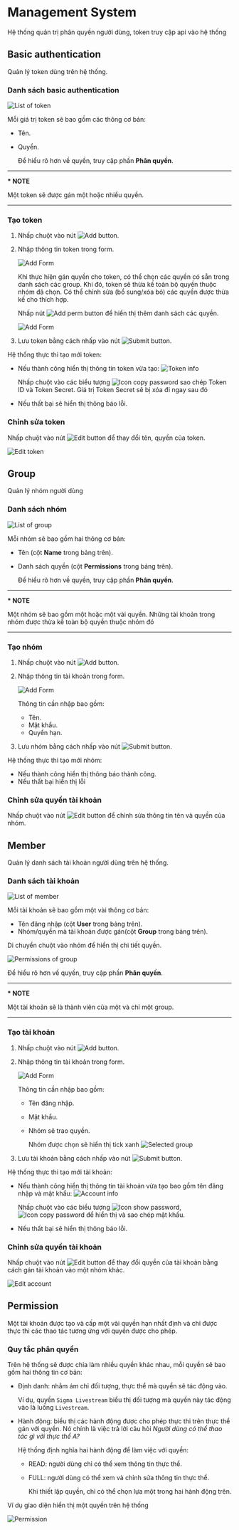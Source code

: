
# Management System

Hệ thống quản trị phân quyền người dùng, token truy cập api vào hệ thống

## Basic authentication

Quản lý token dùng trên hệ thống.

### Danh sách basic authentication
![List of token](/images/media-live/um-basic-auth/list.png)

Mỗi giá trị token sẽ bao gồm các thông cơ bản:

- Tên.
- Quyền.

  Để hiểu rõ hơn về quyền, truy cập phần **Phân quyền**.

---

**\* NOTE**

Một token sẽ được gán một hoặc nhiều quyền.

---

### Tạo token

1. Nhấp chuột vào nút ![Add button](/images/media-live/um-member/btn-add.png).
2. Nhập thông tin token trong form.

    ![Add Form](/images/media-live/um-basic-auth/form-add.png)

    Khi thực hiện gán quyền cho token, có thể chọn các quyền có sẵn trong danh sách các group. Khi đó, token sẽ thừa kế toàn bộ quyền thuộc nhóm đã chọn. Có thể chỉnh sửa (bổ sung/xóa bỏ) các quyền được thừa kế cho thích hợp.

    Nhấp nút ![Add perm button](/images/media-live/um-basic-auth/btn-add-perm.png) để hiển thị thêm danh sách các quyền.

    ![Add Form](/images/media-live/um-basic-auth/form-add-2.png)

3. Lưu token  bằng cách nhấp vào nút ![Submit button](/images/media-live/um-member/btn-submit.png).

  Hệ thống thực thi tạo mới token:
  - Nếu thành công hiển thị thông tin token vừa tạo:
    ![Token info](/images/media-live/um-basic-auth/info.png)

    Nhấp chuột vào các biểu tượng ![Icon copy password](/images/media-live/um-member/icon-copy.png) sao chép Token ID và Token Secret. Giá trị Token Secret sẽ bị xóa đi ngay sau đó

  - Nếu thất bại sẽ hiển thị thông báo lỗi.

### Chỉnh sửa token

Nhấp chuột vào nút ![Edit button](/images/media-live/um-action-btns/edit.png) để thay đổi tên, quyền của token.

![Edit token](/images/media-live/um-basic-auth/form-edit.png)


## Group

Quản lý nhóm người dùng

### Danh sách nhóm
![List of group](/images/media-live/um-group/list.png)


Mỗi nhóm sẽ bao gồm hai thông cơ bản:

- Tên (cột **Name** trong bảng trên).
- Danh sách quyền (cột **Permissions** trong bảng trên).

  Để hiểu rõ hơn về quyền, truy cập phần **Phân quyền**.

---

**\* NOTE**

Một nhóm sẽ bao gồm một hoặc một vài quyền. Những tài khoản trong nhóm được thừa kế toàn bộ quyền thuộc nhóm đó

---

### Tạo nhóm

1. Nhấp chuột vào nút ![Add button](/images/media-live/um-member/btn-add.png).
2. Nhập thông tin tài khoản trong form.

    ![Add Form](/images/media-live/um-group/form-add.png)

    Thông tin cần nhập bao gồm:
    - Tên.
    - Mật khẩu.
    - Quyền hạn.
3. Lưu nhóm bằng cách nhấp vào nút ![Submit button](/images/media-live/um-member/btn-submit.png).

  Hệ thống thực thi tạo mới nhóm:
  - Nếu thành công hiển thị thông báo thành công.
  - Nếu thất bại hiển thị lỗi

### Chỉnh sửa quyền tài khoản

Nhấp chuột vào nút ![Edit button](/images/media-live/um-action-btns/edit.png) để chỉnh sửa thông tin tên và quyền của nhóm.


## Member

Quản lý danh sách tài khoản người dùng trên hệ thống.

### Danh sách tài khoản
![List of member](/images/media-live/um-member/list.png)


Mỗi tài khoản sẽ bao gồm một vài thông cơ bản:

- Tên đăng nhập (cột **User** trong bảng trên).
- Nhóm/quyền mà tài khoản được gán(cột **Group** trong bảng trên).

Di chuyển chuột vào nhóm để hiển thị chi tiết quyền.

  ![Permissions of group](/images/media-live/um-member/permission.png)

  Để hiểu rõ hơn về quyền, truy cập phần **Phân quyền**.

---

**\* NOTE**

Một tài khoản sẽ là thành viên của một và chỉ một group.

---

### Tạo tài khoản

1. Nhấp chuột vào nút ![Add button](/images/media-live/um-member/btn-add.png).
2. Nhập thông tin tài khoản trong form.

    ![Add Form](/images/media-live/um-member/form-add.png)

    Thông tin cần nhập bao gồm:
    - Tên đăng nhập.
    - Mật khẩu.
    - Nhóm sẽ trao quyền.

      Nhóm được chọn sẽ hiển thị tick xanh ![Selected group](/images/media-live/um-member/group-selected.png)
3. Lưu tài khoản  bằng cách nhấp vào nút ![Submit button](/images/media-live/um-member/btn-submit.png).

  Hệ thống thực thi tạo mới tài khoản:
  - Nếu thành công hiển thị thông tin tài khoản vừa tạo bao gồm tên đăng nhập và mật khẩu:
    ![Account info](/images/media-live/um-member/account-info.png)

    Nhấp chuột vào các biểu tượng ![Icon show password](/images/media-live/um-member/icon-eye.png), ![Icon copy password](/images/media-live/um-member/icon-copy.png)  để hiển thị và sao chép mật khẩu.

  - Nếu thất bại sẽ hiển thị thông báo lỗi.

### Chỉnh sửa quyền tài khoản

Nhấp chuột vào nút ![Edit button](/images/media-live/um-action-btns/edit.png) để thay đổi quyền của tài khoản bằng cách gán tài khoản vào một nhóm khác.

![Edit account](/images/media-live/um-member/form-edit.png)


## Permission

Một tài khoản được tạo và cấp một vài quyền hạn nhất định và chỉ được thực thi các thao tác tương ứng với quyền được cho phép.

### Quy tắc phân quyền

Trên hệ thống sẽ được chia làm nhiều quyền khác nhau, mỗi quyền sẽ bao gồm hai thông tin cơ bản:

- Định danh: nhằm ám chỉ đối tượng, thực thể mà quyền sẽ tác động vào.
  
  Ví dụ, quyền `Sigma Livestream` biểu thị đối tượng mà quyền này tác động vào là luồng `Livestream`.
- Hành động: biểu thị các hành động được cho phép thực thi trên thực thể gán với quyền. Nó chính là việc trả lời câu hỏi *Người dùng có thể thao tác gì với thực thể A?*

  Hệ thống định nghĩa hai hành động để làm việc với quyền:
  - READ: người dùng chỉ có thể xem thông tin thực thể.
  - FULL: người dùng có thể xem và chỉnh sửa thông tin thực thể.

    Khi thiết lập quyền, chỉ có thể chọn lựa một trong hai hành động trên.

Ví dụ giao diện hiển thị một quyền trên hệ thống

  ![Permission](/images/media-live/um-permission/general.png)
